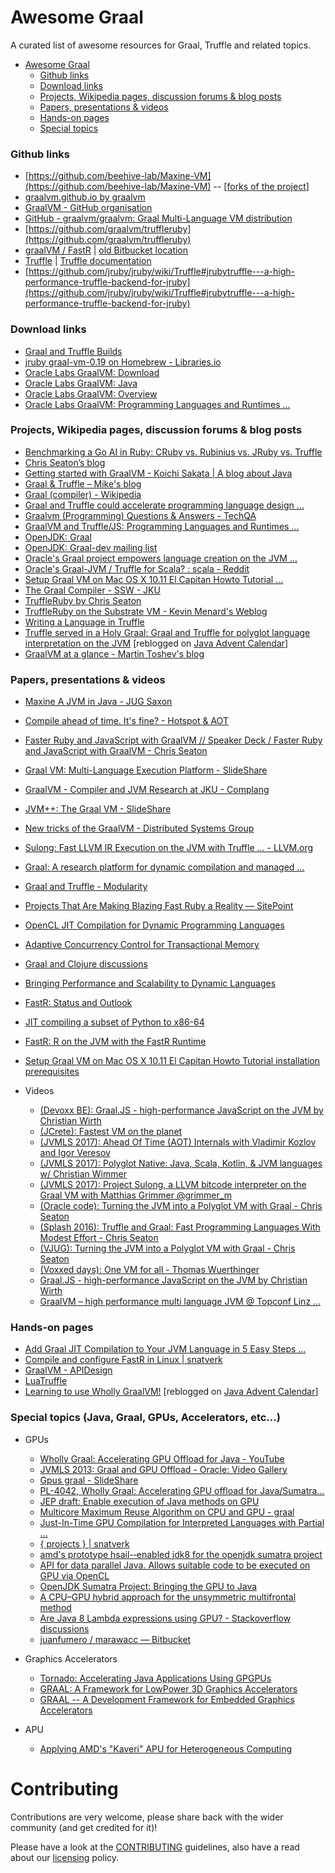 # Awesome Graal

A curated list of awesome resources for Graal, Truffle and related topics.

- [Awesome Graal](#awesome-graal)
  - [Github links](#github-links)
  - [Download links](#download-links)
  - [Projects, Wikipedia pages, discussion forums & blog posts](#projects-wikipedia-pages-discussion-forums--blog-posts)
  - [Papers, presentations & videos](#papers-presentations--videos)
  - [Hands-on pages](#hands-on-pages)
  - [Special topics](#special-topics-java-graal-gpus-accelerators-etc)

### Github links
- [https://github.com/beehive-lab/Maxine-VM](https://github.com/beehive-lab/Maxine-VM) -- [[forks of the project](https://github.com/beehive-lab/Maxine-VM/network/members)]
- [graalvm.github.io by graalvm](https://graalvm.github.io/)
- [GraalVM - GitHub organisation](https://github.com/graalvm)
- [GitHub - graalvm/graalvm: Graal Multi-Language VM distribution](https://github.com/graalvm/graalvm)
- [https://github.com/graalvm/truffleruby](https://github.com/graalvm/truffleruby)
- [graalVM / FastR](https://github.com/graalvm/fastr) | [old Bitbucket location](https://www.google.co.uk/url?sa=t&rct=j&q=&esrc=s&source=web&cd=58&cad=rja&uact=8&ved=0ahUKEwiGo8b7hN_UAhUHIMAKHVegBko4MhAWCE4wBw&url=https%3A%2F%2Fbitbucket.org%2Fallr%2Ffastr%2Fwiki%2FHome&usg=AFQjCNGjakALFNgGvJ3loCrnM4lyE2VoRA)
- [Truffle](https://github.com/graalvm/graal/blob/master/truffle/) | [Truffle documentation](http://graalvm.github.io/graal/truffle/javadoc/com/oracle/truffle/tutorial/package-summary.html)
- [https://github.com/jruby/jruby/wiki/Truffle#jrubytruffle---a-high-performance-truffle-backend-for-jruby](https://github.com/jruby/jruby/wiki/Truffle#jrubytruffle---a-high-performance-truffle-backend-for-jruby)

### Download links
- [Graal and Truffle Builds](http://lafo.ssw.uni-linz.ac.at/builds/)
- [jruby graal-vm-0.19 on Homebrew - Libraries.io](https://libraries.io/homebrew/jruby/graal-vm-0.19)
- [Oracle Labs GraalVM: Download](http://www.oracle.com/technetwork/oracle-labs/program-languages/downloads/index.html)
- [Oracle Labs GraalVM: Java](http://www.oracle.com/technetwork/oracle-labs/program-languages/java/index.html)
- [Oracle Labs GraalVM: Overview](http://www.oracle.com/technetwork/oracle-labs/program-languages/overview/index.html)
- [Oracle Labs GraalVM: Programming Languages and Runtimes ...](http://www.oracle.com/technetwork/oracle-labs/program-languages/overview/index.html)

### Projects, Wikipedia pages, discussion forums & blog posts
- [Benchmarking a Go AI in Ruby: CRuby vs. Rubinius vs. JRuby vs. Truffle](https://pragtob.wordpress.com/2017/01/24/benchmarking-a-go-ai-in-ruby-cruby-vs-rubinius-vs-jruby-vs-truffle-a-year-later/)
- [Chris Seaton’s blog](http://chrisseaton.com/)
- [Getting started with GraalVM - Koichi Sakata | A blog about Java](http://jyukutyo.hatenablog.jp/entry/2017/05/26/135438)
- [Graal & Truffle – Mike's blog](https://blog.plan99.net/graal-truffle-134d8f28fb69)
- [Graal (compiler) - Wikipedia](https://en.wikipedia.org/wiki/Graal_(compiler))
- [Graal and Truffle could accelerate programming language design ...](http://cesquivias.github.io/tags/truffle.html)
- [Graalvm (Programming) Questions & Answers - TechQA](http://techqa.info/programming/tag/graalvm)
- [GraalVM and Truffle/JS: Programming Languages and Runtimes ...](https://news.ycombinator.com/item?id=8380627)
- [OpenJDK: Graal](http://openjdk.java.net/projects/graal/)
- [OpenJDK: Graal-dev mailing list](http://mail.openjdk.java.net/mailman/listinfo/graal-dev)
- [Oracle's Graal project empowers language creation on the JVM ...](http://www.infoworld.com/article/2688340/application-development/oracles-graal-project-empowers-language-creation-on-the-jvm.html)
- [Oracle's Graal-JVM / Truffle for Scala? : scala - Reddit](https://www.reddit.com/r/scala/comments/3lshav/oracles_graaljvm_truffle_for_scala/)
- [Setup Graal VM on Mac OS X 10.11 El Capitan Howto Tutorial ...](http://www.mensch-und-maschine.de/2016/03/26/setup-graal-vm-on-mac-os-x-10-11-el-capitan-howto-tutorial-installation-prerequisites/)
- [The Graal Compiler - SSW - JKU](http://ssw.jku.at/Research/Projects/JVM/Graal.html)
- [TruffleRuby by Chris Seaton](http://chrisseaton.com/rubytruffle/)
- [TruffleRuby on the Substrate VM - Kevin Menard's Weblog](http://nirvdrum.com/2017/02/15/truffleruby-on-the-substrate-vm.html)
- [Writing a Language in Truffle ](http://cesquivias.github.io/tags/truffle.html)
- [Truffle served in a Holy Graal: Graal and Truffle for polyglot language interpretation on the JVM](https://neomatrix369.wordpress.com/2017/12/07/truffle-served-in-a-holy-graal-graal-and-truffle-for-polyglot-language-interpretation-on-the-jvm/) [reblogged on [Java Advent Calendar](https://www.javaadvent.com/2017/12/truffle-served-holy-graal-graal-truffle-polyglot-language-interpretation-jvm.html)]
- [GraalVM at a glance - Martin Toshev's blog](http://martin-toshev.com/index.php/software-engineering/tools/87-graalvm)


### Papers, presentations & videos
- [Maxine A JVM in Java - JUG Saxon](https://jugsaxony.org/wp-content/uploads/2012/05/Maxine-A_JVM_in_Java.pdf)
- [Compile ahead of time. It's fine? - Hotspot & AOT](https://assets.contentful.com/oxjq45e8ilak/3VZgJf2jLWaQQGKaeSsecc/a015330e94f964d96df0b366321ec068/Dmitry_Chuyko_AOT.pdf)
- [Faster Ruby and JavaScript with GraalVM // Speaker Deck / Faster Ruby and JavaScript with GraalVM - Chris Seaton](https://speakerdeck.com/chrisseaton/faster-ruby-and-javascript-with-graalvm)
- [Graal VM: Multi-Language Execution Platform - SlideShare](https://www.slideshare.net/ThomasWuerthinger/jazoon2014-slides)
- [GraalVM - Compiler and JVM Research at JKU - Complang](https://www.complang.tuwien.ac.at/lehre/ubvo/jku.pdf)
- [JVM++: The Graal VM - SlideShare](https://www.slideshare.net/martintoshev/jvm-the-graal-vm)
- [New tricks of the GraalVM - Distributed Systems Group](http://ds.cs.ut.ee/courses/course-files/newTricksOfGraalVM.pdf)
- [Sulong: Fast LLVM IR Execution on the JVM with Truffle ... - LLVM.org](http://llvm.org/devmtg/2016-01/slides/Sulong.pdf)
- [Graal: A research platform for dynamic compilation and managed ...](http://cgo.org/cgo2015/event/graal-a-research-platform-for-dynamic-compilation-and-managed-languages/)
- [Graal and Truffle - Modularity](https://www.slideshare.net/ThomasWuerthinger/2014-0424-graal-modularity)
- [Projects That Are Making Blazing Fast Ruby a Reality — SitePoint](https://www.sitepoint.com/projects-that-are-making-blazing-fast-ruby-a-reality/)
- [OpenCL JIT Compilation for Dynamic Programming Languages](https://www.researchgate.net/publication/316923303_OpenCL_JIT_Compilation_for_Dynamic_Programming_Languages)
- [Adaptive Concurrency Control for Transactional Memory](http://www.dcs.gla.ac.uk/~jsinger/mmnet15/nisbet.pdf)
- [Graal and Clojure discussions](https://marc.info/?l=openjdk-graal-dev&m=139406384928500&w=2)
- [Bringing Performance and Scalability to Dynamic Languages](http://janvitek.org/events/PBD13/slides/MarioWolczko.pdf)
- [FastR: Status  and Outlook](http://www.huber.embl.de/dsc/slides/FastR_DSC.pdf)
- [JIT compiling a subset of Python to x86-64](http://www.elegantreader.com/item/15750700)
- [FastR: R on the JVM with the FastR Runtime](http://webcache.googleusercontent.com/search?q=cache:7cz7MRozu-sJ:docs.huihoo.com/javaone/2015/CON5361-R-on-the-JVM-with-the-FastR-Runtime.pdf+&cd=1&hl=en&ct=clnk&gl=uk&client=ubuntu)
- [Setup Graal VM on Mac OS X 10.11 El Capitan Howto Tutorial installation prerequisites](http://www.mensch-und-maschine.de/2016/03/26/setup-graal-vm-on-mac-os-x-10-11-el-capitan-howto-tutorial-installation-prerequisites/)

- Videos
  - [(Devoxx BE): Graal.JS - high-performance JavaScript on the JVM by Christian Wirth](https://www.youtube.com/watch?v=OUo3BFMwQFo)
  - [(JCrete): Fastest VM on the planet](https://www.youtube.com/watch?v=yaWq20AFN9U)
  - [(JVMLS 2017): Ahead Of Time (AOT) Internals with Vladimir Kozlov and Igor Veresov](https://www.youtube.com/watch?v=yyDD_KRdQQU&list=PLX8CzqL3ArzXJ2EGftrmz4SzS6NRr6p2n&index=13)
  - [(JVMLS 2017): Polyglot Native: Java, Scala, Kotlin, & JVM languages w/ Christian Wimmer](https://www.youtube.com/watch?v=5BMHIeMXTqA&list=PLX8CzqL3ArzXJ2EGftrmz4SzS6NRr6p2n&index=5)
  - [(JVMLS 2017): Project Sulong, a LLVM bitcode interpreter on the Graal VM with Matthias Grimmer @grimmer_m](https://www.youtube.com/watch?v=n5DCg6M2MDM&list=PLX8CzqL3ArzXJ2EGftrmz4SzS6NRr6p2n&index=14)
  - [(Oracle code): Turning the JVM into a Polyglot VM with Graal - Chris Seaton](https://www.youtube.com/watch?v=oWX2tpIO4Yc)
  - [(Splash 2016): Truffle and Graal: Fast Programming Languages With Modest Effort - Chris Seaton](https://www.youtube.com/watch?v=qKZ3BJkXI0c)
  - [(VJUG): Turning the JVM into a Polyglot VM with Graal - Chris Seaton](https://www.youtube.com/watch?v=9oHpAhgkNAY)
  - [(Voxxed days): One VM for all - Thomas Wuerthinger](https://www.youtube.com/watch?v=mMmOntDWSgw)
  - [Graal.JS - high-performance JavaScript on the JVM by Christian Wirth](https://www.youtube.com/watch?v=OUo3BFMwQFo)
  - [GraalVM – high performance multi language JVM @ Topconf Linz …](https://www.youtube.com/watch?v=9ACoOig_vSk)

### Hands-on pages
- [Add Graal JIT Compilation to Your JVM Language in 5 Easy Steps ...](http://stefan-marr.de/2015/12/add-graal-jit-compilation-to-your-jvm-language-in-5-easy-steps-step-5/)
- [Compile and configure FastR in Linux | snatverk](http://snatverk.blogspot.com/2016/05/compile-and-configure-fastr-in-linux.html)
- [GraalVM - APIDesign](http://wiki.apidesign.org/wiki/GraalVM)
- [LuaTruffle](http://www.luatruffle.org/)
- [Learning to use Wholly GraalVM!](https://neomatrix369.wordpress.com/2017/12/12/learning-to-use-wholly-graalvm/) [reblogged on [Java Advent Calendar](https://www.javaadvent.com/2017/12/learning-use-wholly-graalvm.html)]

### Special topics (Java, Graal, GPUs, Accelerators, etc...)

- GPUs
   - [Wholly Graal: Accelerating GPU Offload for Java - YouTube](https://www.youtube.com/watch?v=uxDd5KfYdJU)
   - [JVMLS 2013: Graal and GPU Offload - Oracle: Video Gallery](https://video.oracle.com/detail/videos/featured-videos/video/2623576344001)
   - [Gpus graal - SlideShare](https://www.slideshare.net/jjfumero/gpus-graal)
   - [PL-4042, Wholly Graal: Accelerating GPU offload for Java/Sumatra...](https://www.slideshare.net/DevCentralAMD/pl4042-vasanthvenkatachalam)
   - [JEP draft: Enable execution of Java methods on GPU](http://openjdk.java.net/jeps/8047074)
   - [Multicore Maximum Reuse Algorithm on CPU and GPU - graal](http://graal.ens-lyon.fr/~mjacquel/mmre_cpu_gpu.html)
   - [Just-In-Time GPU Compilation for Interpreted Languages with Partial ...](http://www.research.ed.ac.uk/portal/files/33009999/vee.pdf)
   - [{ projects } | snatverk](http://snatverk.blogspot.com/p/projects.html)
   - [amd's prototype hsail-‐enabled jdk8 for the openjdk sumatra project](http://developer.amd.com/apu/wp-content/uploads/sites/3/.../HSA-4024_Eric_Caspole.pdf)
   - [API for data parallel Java. Allows suitable code to be executed on GPU via OpenCL](https://code.google.com/archive/p/aparapi/)
  - [OpenJDK Sumatra Project: Bringing the GPU to Java](https://www.youtube.com/watch?v=4ShyMMqjIJI)
  - [A CPU–GPU hybrid approach for the unsymmetric multifrontal method](http://www.sciencedirect.com/science/article/pii/S0167819111001293)
  - [Are Java 8 Lambda expressions using GPU? - Stackoverflow discussions](https://stackoverflow.com/questions/30555694/are-java-8-lambda-expressions-using-gpu)
  - [juanfumero / marawacc — Bitbucket](https://bitbucket.org/juanfumero/marawacc)

- Graphics Accelerators
  - [Tornado: Accelerating Java Applications Using GPGPUs](http://on-demand.gputechconf.com/gtc/2016/posters/GTC_2016_Programming_Language_PL_01_P6341_WEB.pdf)
  - [GRAAL: A Framework for LowPower 3D Graphics Accelerators](https://repository.tudelft.nl/islandora/object/uuid:e875b571-129e-4304-ba04-223bd73b2cc3/datastream/OBJ)
  - [GRAAL -- A Development Framework for Embedded Graphics Accelerators](http://dl.acm.org/citation.cfm?id=969105)

- APU
  - [Applying AMD's "Kaveri" APU for Heterogeneous Computing](https://www.hotchips.org/wp-content/uploads/hc_archives/hc26/HC26-11-day1-epub/HC26.11-2-Mobile-Processors-epub/HC26.11.220-Bouvier-Kaveri-AMD-Final.pdf)

# Contributing

Contributions are very welcome, please share back with the wider community (and get credited for it)!

Please have a look at the [CONTRIBUTING](https://github.com/neomatrix369/awesome-graal/blob/master/CONTRIBUTING.md) guidelines, also have a read about our [licensing](https://github.com/neomatrix369/awesome-graal/blob/master/LICENSE.md) policy.
